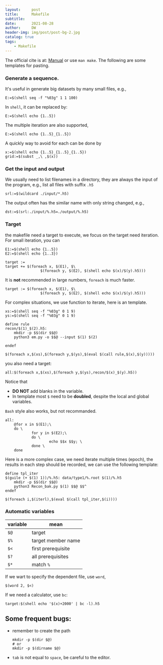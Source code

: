 ```yaml
---
layout:     post
title:      Makefile
subtitle:   
date:       2021-08-28
author:     DW
header-img: img/post/post-bg-2.jpg
catalog: true
tags:
    - Makefile
---
```


The official cite is at: [Manual](https://www.gnu.org/software/make/manual/make.html)
or use `man make`. The following are some templates for pasting.

### Generate a sequence.
It's useful in generate big datasets by many small files, e.g., 
```
E:=$(shell seq -f "%03g" 1 1 100)
```

In `shell`, it can be replaced by: 
```
E:=$(shell echo {1..5})
```

The multiple iteration are also supported,
```
E:=$(shell echo {1..5}_{1..5})
```

A quickly way to avoid for each can be done by
```
x:=$(shell echo {1..5}_{1..5}_{1..5})
grid:=$(subst _,\ ,$(x))
```

### Get the input and output
We usually need to list filenames in a directory, they are always the input of the program, e.g., list all files with suffix `.h5` 

```
srl:=$(wildcard ./input/*.h5)
```

The output often has the similar name with only string changed, e.g.,
```
dst:=$(srl:./input/%.h5=./output/%.h5)
```

### Target
the makefile need a target to execute, we focus on the target need iteration. For small iteration, you can  

```
E1:=$(shell echo {1..5})
E2:=$(shell echo {1..3})

target :=
target += $(foreach x, $(E1), $\
                $(foreach y, $(E2), $(shell echo $(x)/$(y).h5)))
```

It is __not__ recommended in large numbers, `foreach` is much faster.

```
target := $(foreach x, $(E1), $\
                $(foreach y, $(E2), $(shell echo $(x)/$(y).h5)))
```

For complex situations, we use function to iterate, here is an template.

```
xs:=$(shell seq -f "%03g" 0 1 9)
ys:=$(shell seq -f "%03g" 0 1 9)

define rule
recon/$(1)_$(2).h5:
	mkdir -p $$(dir $$@)
	python3 em.py -o $$@ --input $(1) $(2)

endef

$(foreach x,$(xs),$(foreach y,$(ys),$(eval $(call rule,$(x),$(y)))))
```
you also need a target:
```
all:$(foreach x,$(xs),$(foreach y,$(ys),recon/$(x)_$(y).h5))
```
Notice that 
+ __DO NOT__ add blanks in the variable. 
+ In template most `$` need to be __doubled__, despite the local and global variables.  

`Bash` style also works, but not recommanded.

```
all:
    @for x in $(E1);\
    do \
            for y in $(E2);\
            do \
                    echo $$x $$y; \
            done \
    done
```

Here is a more complex case, we need iterate multiple times (epoch), the results in each step should be recorded, we can use the following template:

```
define tpl_iter
$(guile (+ $(1) 1))/%.h5: data/type1/%.root $(1)/%.h5
    mkdir -p $$(dir $$@)
    python3 Recon_bak.py $(1) $$@ $$^
endef

$(foreach i,$(iterl),$(eval $(call tpl_iter,$(i))))
```


### Automatic variables

| variable | mean |
| --- | --- |
|  `$@`   | target  |
|  `$%`   | target member name  |
|  `$<`   | first prerequisite |
|  `$?`   | all prerequisites |
|  `$*`   | match `%` |

If we wart to specify the dependent file, use `word`,

```
$(word 2, $<)
```

If we need a calculator, use `bc`:
```
target:$(shell echo '$(x)+2000' | bc -l).h5
```

## Some frequent bugs:
+ remember to create the path
    ```
    mkdir -p $(dir $@)
    # or
    mkdir -p $(dirname $@)
    ```
+ `tab` is not equal to `space`, be careful to the editor.



